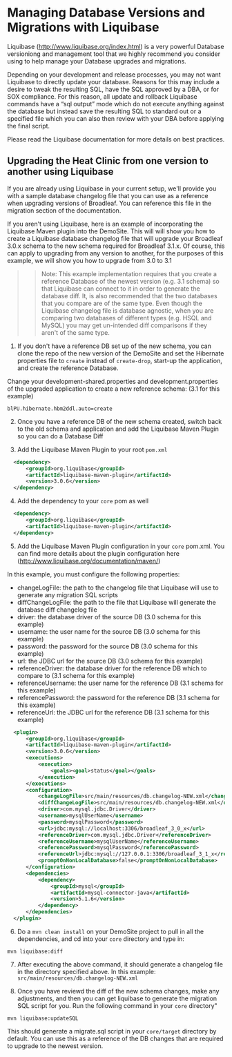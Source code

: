 # Managing Database Versions and Migrations with Liquibase

Liquibase (http://www.liquibase.org/index.html) is a very powerful Database versioniong and management tool that we highly recommend you consider using to help manage your Database upgrades and migrations.

Depending on your development and release processes, you may not want Liquibase to directly update your database. Reasons for this may include a desire to tweak the resulting SQL, have the SQL approved by a DBA, or for SOX compliance. For this reason, all update and rollback Liquibase commands have a “sql output” mode which do not execute anything against the database but instead save the resulting SQL to standard out or a specified file which you can also then review with your DBA before applying the final script.

Please read the Liquibase documentation for more details on best practices.

## Upgrading the Heat Clinic from one version to another using Liquibase

If you are already using Liquibase in your current setup, we'll provide you with a sample database changelog file that
you can use as a reference when upgrading versions of Broadleaf. You can reference this file in the migration section of the documentation.

If you aren't using Liquibase, here is an example of incorporating the Liquibase Maven plugin into the DemoSite. This will will show you how to create a Liquibase database changelog file that will upgrade your Broadleaf 3.0.x schema to the new schema required for Broadleaf 3.1.x. Of course, this can apply to upgrading from any version to another, for the purposes of this example, we will show you how to upgrade from 3.0 to 3.1

>> Note: This example implementation requires that you create a reference Database of the newest version (e.g. 3.1 schema) so that Liquibase can connect to it in order to generate the database diff. It, is also recommended that the two databases that you compare are of the same type. Even though the Liquibase changelog file is database agnostic, when you are comparing two databases of different types (e.g. HSQL and MySQL) you may get un-intended diff comparisons if they aren't of the same type.

1. If you don't have a reference DB set up of the new schema, you can clone the repo of the new version of the DemoSite and set the Hibernate properties file to `create` instead of `create-drop`, start-up the application, and create the reference Database. 

Change your development-shared.properties and development.properties of the upgraded application to create a new reference schema: (3.1 for this example)

```properties
blPU.hibernate.hbm2ddl.auto=create
```

2. Once you have a reference DB of the new schema created, switch back to the old schema and application and add the Liquibase Maven Plugin so you can do a Database Diff

3. Add the Liquibase Maven Plugin to your root `pom.xml`

```xml
  <dependency>
      <groupId>org.liquibase</groupId>
      <artifactId>liquibase-maven-plugin</artifactId>
      <version>3.0.6</version>
  </dependency>
```

4. Add the dependency to your `core` pom as well

```xml
  <dependency>
      <groupId>org.liquibase</groupId>
      <artifactId>liquibase-maven-plugin</artifactId>
  </dependency>
```

5. Add the Liquibase Maven Plugin configuration in your `core` pom.xml. You can find more details about the plugin configuration here (http://www.liquibase.org/documentation/maven/)

In this example, you must configure the following properties:

- changeLogFile: the path to the changelog file that Liquibase will use to generate any migration SQL scripts
- diffChangeLogFile: the path to the file that Liquibase will generate the database diff changelog file
- driver: the database driver of the source DB (3.0 schema for this example)
- username: the user name for the source DB (3.0 schema for this example)
- password: the password for the source DB (3.0 schema for this example)
- url: the JDBC url for the source DB (3.0 schema for this example)
- referenceDriver: the database driver for the reference DB which to compare to (3.1 schema for this example)
- referenceUsername: the user name for the reference DB (3.1 schema for this example)
- referencePassword: the password for the reference DB (3.1 schema for this example)
- referenceUrl: the JDBC url for the reference DB (3.1 schema for this example)

```xml
  <plugin>
      <groupId>org.liquibase</groupId>
      <artifactId>liquibase-maven-plugin</artifactId>
      <version>3.0.6</version>
      <executions>
          <execution>
              <goals><goal>status</goal></goals>
          </execution>
      </executions>
      <configuration>
          <changeLogFile>src/main/resources/db.changelog-NEW.xml</changeLogFile>
          <diffChangeLogFile>src/main/resources/db.changelog-NEW.xml</diffChangeLogFile>
          <driver>com.mysql.jdbc.Driver</driver>
          <username>mysqlUserName</username>
          <password>mysqlPassword</password>
          <url>jdbc:mysql://localhost:3306/broadleaf_3_0_x</url>
          <referenceDriver>com.mysql.jdbc.Driver</referenceDriver>
          <referenceUsername>mysqlUserName</referenceUsername>
          <referencePassword>mysqlPassword</referencePassword>
          <referenceUrl>jdbc:mysql://127.0.0.1:3306/broadleaf_3_1_x</referenceUrl>
          <promptOnNonLocalDatabase>false</promptOnNonLocalDatabase>
      </configuration>
      <dependencies>
          <dependency>
              <groupId>mysql</groupId>
              <artifactId>mysql-connector-java</artifactId>
              <version>5.1.6</version>
          </dependency>
      </dependencies>
  </plugin>
```

6. Do a `mvn clean install` on your DemoSite project to pull in all the dependencies, and cd into your `core` directory and type in:

```text
mvn liquibase:diff
```

7. After executing the above command, it should generate a changelog file in the directory specified above. In this example: `src/main/resources/db.changelog-NEW.xml`

8. Once you have reviewd the diff of the new schema changes, make any adjustments, and then you can get liquibase to generate the migration SQL script for you. Run the following command in your `core` directory"

```text
mvn liquibase:updateSQL
```

This should generate a migrate.sql script in your `core/target` directory by default. You can use this as a reference of the DB changes that are required to upgrade to the newest version.


